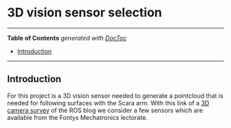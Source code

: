 # 3D vision sensor selection
***
<!-- START doctoc generated TOC please keep comment here to allow auto update -->
<!-- DON'T EDIT THIS SECTION, INSTEAD RE-RUN doctoc TO UPDATE -->
**Table of Contents**  *generated with [DocToc](https://github.com/thlorenz/doctoc)*

- [Introduction](#introduction)

<!-- END doctoc generated TOC please keep comment here to allow auto update -->
***
## Introduction
For this project is a 3D vision sensor needed to generate a pointcloud that is needed for following surfaces with the Scara arm. With this link of a [3D camera survey](http://rosindustrial.org/news/2016/1/13/3d-camera-survey) of the ROS blog we consider a few sensors which are available from the Fontys Mechatronics lectorate.




